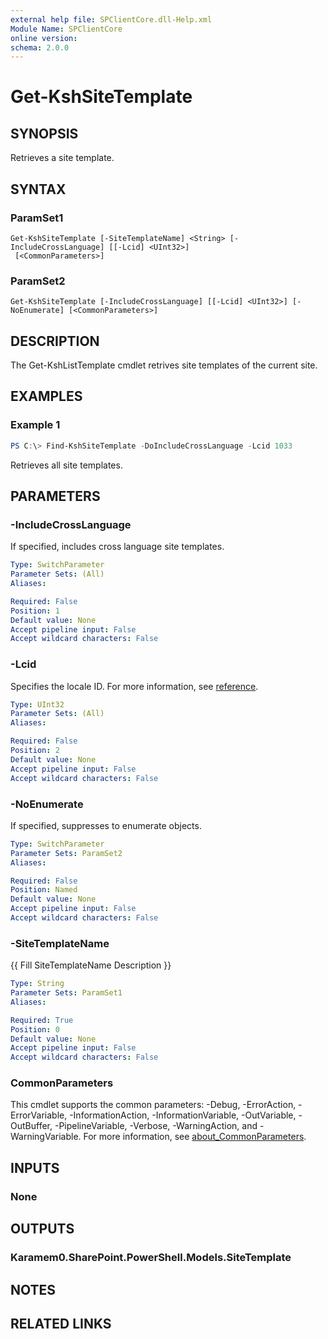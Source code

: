 ```yaml
---
external help file: SPClientCore.dll-Help.xml
Module Name: SPClientCore
online version:
schema: 2.0.0
---
```


# Get-KshSiteTemplate

## SYNOPSIS
Retrieves a site template.

## SYNTAX

### ParamSet1
```
Get-KshSiteTemplate [-SiteTemplateName] <String> [-IncludeCrossLanguage] [[-Lcid] <UInt32>]
 [<CommonParameters>]
```

### ParamSet2
```
Get-KshSiteTemplate [-IncludeCrossLanguage] [[-Lcid] <UInt32>] [-NoEnumerate] [<CommonParameters>]
```

## DESCRIPTION
The Get-KshListTemplate cmdlet retrives site templates of the current site.

## EXAMPLES

### Example 1
```powershell
PS C:\> Find-KshSiteTemplate -DoIncludeCrossLanguage -Lcid 1033
```

Retrieves all site templates.

## PARAMETERS

### -IncludeCrossLanguage
If specified, includes cross language site templates.

```yaml
Type: SwitchParameter
Parameter Sets: (All)
Aliases:

Required: False
Position: 1
Default value: None
Accept pipeline input: False
Accept wildcard characters: False
```

### -Lcid
Specifies the locale ID.
For more information, see [reference](https://msdn.microsoft.com/en-us/library/cc233965.aspx).

```yaml
Type: UInt32
Parameter Sets: (All)
Aliases:

Required: False
Position: 2
Default value: None
Accept pipeline input: False
Accept wildcard characters: False
```

### -NoEnumerate
If specified, suppresses to enumerate objects.

```yaml
Type: SwitchParameter
Parameter Sets: ParamSet2
Aliases:

Required: False
Position: Named
Default value: None
Accept pipeline input: False
Accept wildcard characters: False
```

### -SiteTemplateName
{{ Fill SiteTemplateName Description }}

```yaml
Type: String
Parameter Sets: ParamSet1
Aliases:

Required: True
Position: 0
Default value: None
Accept pipeline input: False
Accept wildcard characters: False
```

### CommonParameters
This cmdlet supports the common parameters: -Debug, -ErrorAction, -ErrorVariable, -InformationAction, -InformationVariable, -OutVariable, -OutBuffer, -PipelineVariable, -Verbose, -WarningAction, and -WarningVariable. For more information, see [about_CommonParameters](http://go.microsoft.com/fwlink/?LinkID=113216).

## INPUTS

### None

## OUTPUTS

### Karamem0.SharePoint.PowerShell.Models.SiteTemplate

## NOTES

## RELATED LINKS

